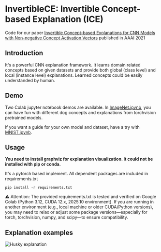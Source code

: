 # InvertibleCE: Invertible Concept-based Explanation (ICE)
Code for our paper [Invertible Concept-based Explanations for CNN Models with Non-negative Concept Activation Vectors](https://arxiv.org/abs/2006.15417) published in AAAI 2021

## Introduction

It's a powerful CNN explanation framework. It learns domain related concepts based on given datasets and provide both global (class level) and local (instance level) explanations. Learned concepts could be easily understanded by human.


## Demo
Two Colab jupyter notebook demos are available. In [ImageNet.ipynb](https://colab.research.google.com/github/zhangrh93/InvertibleCE/blob/main/demo/ImageNet.ipynb), you can have fun with different dog concepts and explanations from torchvision pretrained models.

If you want a guide for your own model and dataset, have a try with [MNIST.ipynb](https://colab.research.google.com/github/zhangrh93/InvertibleCE/blob/main/demo/MNIST.ipynb).


## Usage

**You need to install graphviz for explanation visualization. It could not be installed with pip or conda.**

It's a pytorch based implement. All dependent packages are included in requirements.txt

    pip install -r requirements.txt

⚠️ Attention:
The provided requirements.txt is tested and verified on Google Colab (Python 3.12, CUDA 12.x, 2025.10 environment).
If you are running in another environment (e.g., local machine or older CUDA/Python versions),
you may need to relax or adjust some package versions—especially for torch, torchvision, numpy, and scipy—to ensure compatibility.

## Explanation examples

![Husky explanation](https://github.com/zhangrh93/InvertibleCE/blob/main/Examples/248%20Eskimo%20dog%2C%20husky.jpg)
